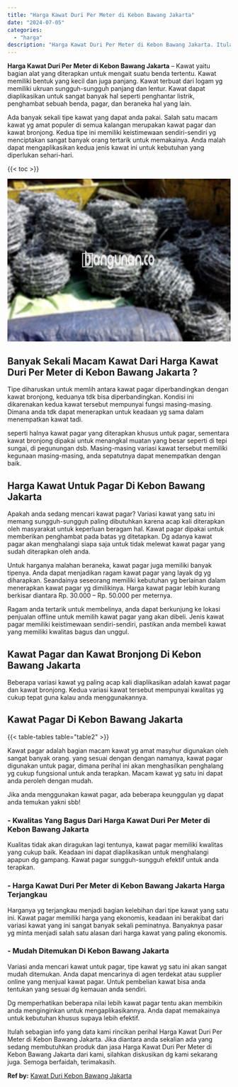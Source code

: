 ```yaml
---
title: "Harga Kawat Duri Per Meter di Kebon Bawang Jakarta"
date: "2024-07-05"
categories: 
  - "harga"
description: "Harga Kawat Duri Per Meter di Kebon Bawang Jakarta. Itulah sebagian info yang data kami rincikan perihal Harga Kawat Duri Per Meter di Kebon Bawang Jakarta...."
---
```


**Harga Kawat Duri Per Meter di Kebon Bawang Jakarta** – Kawat yaitu bagian alat yang diterapkan untuk mengait suatu benda tertentu. Kawat memiliki bentuk yang kecil dan juga panjang. Kawat terbuat dari logam yg memiliki ukruan sungguh-sungguh panjang dan lentur. Kawat dapat diaplikasikan untuk sangat banyak hal seperti penghantar listrik, penghambat sebuah benda, pagar, dan beraneka hal yang lain.

Ada banyak sekali tipe kawat yang dapat anda pakai. Salah satu macam kawat yg amat populer di semua kalangan merupakan kawat pagar dan kawat bronjong. Kedua tipe ini memiliki keistimewaan sendiri-sendiri yg menciptakan sangat banyak orang tertarik untuk memakainya. Anda malah dapat mengaplikasikan kedua jenis kawat ini untuk kebutuhan yang diperlukan sehari-hari.

{{< toc >}}

![Harga Kawat Duri Per Meter di Kebon Bawang Jakarta](/images/jual-kawat-murah28.png)

## Banyak Sekali Macam Kawat Dari Harga Kawat Duri Per Meter di Kebon Bawang Jakarta ?

Tipe diharuskan untuk memlih antara kawat pagar diperbandingkan dengan kawat bronjong, keduanya tdk bisa diperbandingkan. Kondisi ini dikarenakan kedua kawat tersebut mempunyai fungsi masing-masing. Dimana anda tdk dapat menerapkan untuk keadaan yg sama dalam menempatkan kawat tadi.

seperti halnya kawat pagar yang diterapkan khusus untuk pagar, sementara kawat bronjong dipakai untuk menangkal muatan yang besar seperti di tepi sungai, di pegunungan dsb. Masing-masing variasi kawat tersebut memiliki kegunaan masing-masing, anda sepatutnya dapat menempatkan dengan baik.

## Harga Kawat Untuk Pagar Di Kebon Bawang Jakarta

Apakah anda sedang mencari kawat pagar? Variasi kawat yang satu ini memang sungguh-sungguh paling dibutuhkan karena acap kali diterapkan oleh masyarakat untuk keperluan beragam hal. Kawat pagar dipakai untuk memberikan penghambat pada batas yg ditetapkan. Dg adanya kawat pagar akan menghalangi siapa saja untuk tidak melewat kawat pagar yang sudah diterapkan oleh anda.

Untuk harganya malahan beraneka, kawat pagar juga memiliki banyak tipenya. Anda dapat menjadikan ragam kawat pagar yang layak dg yg diharapkan. Seandainya seseorang memiliki kebutuhan yg berlainan dalam menerapkan kawat pagar yg dimilikinya. Harga kawat pagar lebih kurang berkisar diantara Rp. 30.000 – Rp. 50.000 per meternya.

Ragam anda tertarik untuk membelinya, anda dapat berkunjung ke lokasi penjualan offline untuk memilih kawat pagar yang akan dibeli. Jenis kawat pagar memiliki keistimewaan sendiri-sendiri, pastikan anda membeli kawat yang memiliki kwalitas bagus dan unggul.

## Kawat Pagar dan Kawat Bronjong Di Kebon Bawang Jakarta

Beberapa variasi kawat yg paling acap kali diaplikasikan adalah kawat pagar dan kawat bronjong. Kedua variasi kawat tersebut mempunyai kwalitas yg cukup tepat guna kalau anda menggunakannya.

## Kawat Pagar Di Kebon Bawang Jakarta

{{< table-tables table="table2" >}}

Kawat pagar adalah bagian macam kawat yg amat masyhur digunakan oleh sangat banyak orang. yang sesuai dengan dengan namanya, kawat pagar digunakan untuk pagar, dimana perihal ini akan menghasilkan penghalang yg cukup fungsional untuk anda terapkan. Macam kawat yg satu ini dapat anda peroleh dengan mudah.

Jika anda menggunakan kawat pagar, ada beberapa keunggulan yg dapat anda temukan yakni sbb!

### \- Kwalitas Yang Bagus Dari Harga Kawat Duri Per Meter di Kebon Bawang Jakarta

Kualitas tidak akan diragukan lagi tentunya, kawat pagar memiliki kwalitas yang cukup baik. Keadaan ini dapat diaplikasikan untuk menghalangi apapun dg gampang. Kawat pagar sungguh-sungguh efektif untuk anda terapkan.

### \- Harga Kawat Duri Per Meter di Kebon Bawang Jakarta Harga Terjangkau

Harganya yg terjangkau menjadi bagian kelebihan dari tipe kawat yang satu ini. Kawat pagar memiliki harga yang ekonomis, keadaan ini berakibat dari variasi kawat yang ini sangat banyak sekali peminatnya. Banyaknya pasar yg minta menjadi salah satu alasan dari harga kawat yang paling ekonomis.

### \- Mudah Ditemukan Di Kebon Bawang Jakarta

Variasi anda mencari kawat untuk pagar, tipe kawat yg satu ini akan sangat mudah ditemukan. Anda dapat mencarinya di agen terdekat atau supplier online yang menjual kawat pagar. Untuk pembelian kawat bisa anda tentukan yang sesuai dg kemauan anda sendiri.

Dg memperhatikan beberapa nilai lebih kawat pagar tentu akan membikin anda menginginkan untuk mengaplikasikannya. Anda dapat memakainya untuk kebutuhan khusus supaya lebih efektif.

Itulah sebagian info yang data kami rincikan perihal Harga Kawat Duri Per Meter di Kebon Bawang Jakarta. Jika diantara anda sekalian ada yang sedang membutuhkan produk dan jasa Harga Kawat Duri Per Meter di Kebon Bawang Jakarta dari kami, silahkan diskusikan dg kami sekarang juga. Semoga berfaidah, terimakasih.

**Ref by:** [Kawat Duri Kebon Bawang Jakarta](https://id.wikipedia.org/wiki/Kawat)
